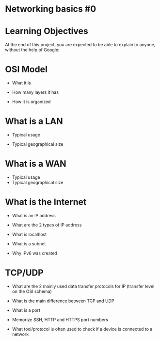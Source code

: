 # Networking basics #0

# Learning Objectives
At the end of this project, you are expected to be able to explain to anyone, without the help of Google:

# OSI Model
* What it is

* How many layers it has

* How it is organized

# What is a LAN

* Typical usage

* Typical geographical size

# What is a WAN
* Typical usage
* Typical geographical size

# What is the Internet

* What is an IP address

* What are the 2 types of IP address

* What is localhost

* What is a subnet

* Why IPv6 was created

# TCP/UDP

* What are the 2 mainly used data transfer protocols for IP (transfer level on the OSI schema)

* What is the main difference between TCP and UDP

* What is a port

* Memorize SSH, HTTP and HTTPS port numbers

* What tool/protocol is often used to check if a device is connected to a network
